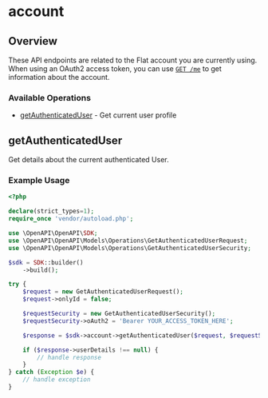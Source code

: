 # account

## Overview

These API endpoints are related to the Flat account you are currently using. When using an OAuth2 access token, you can use [`GET /me`](#operation/getAuthenticatedUser) to get information about the account.


### Available Operations

* [getAuthenticatedUser](#getauthenticateduser) - Get current user profile

## getAuthenticatedUser

Get details about the current authenticated User.


### Example Usage

```php
<?php

declare(strict_types=1);
require_once 'vendor/autoload.php';

use \OpenAPI\OpenAPI\SDK;
use \OpenAPI\OpenAPI\Models\Operations\GetAuthenticatedUserRequest;
use \OpenAPI\OpenAPI\Models\Operations\GetAuthenticatedUserSecurity;

$sdk = SDK::builder()
    ->build();

try {
    $request = new GetAuthenticatedUserRequest();
    $request->onlyId = false;

    $requestSecurity = new GetAuthenticatedUserSecurity();
    $requestSecurity->oAuth2 = 'Bearer YOUR_ACCESS_TOKEN_HERE';

    $response = $sdk->account->getAuthenticatedUser($request, $requestSecurity);

    if ($response->userDetails !== null) {
        // handle response
    }
} catch (Exception $e) {
    // handle exception
}
```
